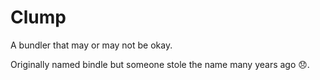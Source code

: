 # Clump

A bundler that may or may not be okay.

Originally named bindle but someone stole the name many years ago 😞.